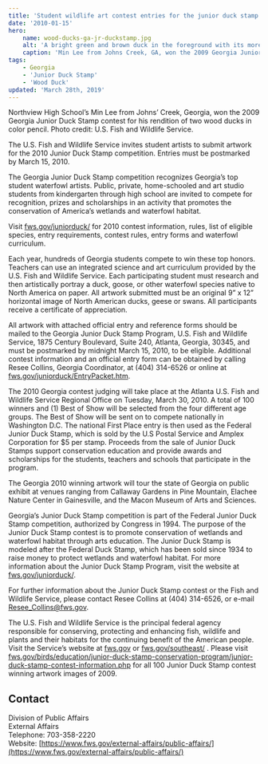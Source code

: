 ```yaml
---
title: 'Student wildlife art contest entries for the junior duck stamp competition due March 15, 2010'
date: '2010-01-15'
hero:
    name: wood-ducks-ga-jr-duckstamp.jpg
    alt: 'A bright green and brown duck in the foreground with its more muted female companion in the background.'
    caption: 'Min Lee from Johns Creek, GA, won the 2009 Georgia Junior Duck Stamp Contest for her rendition of two wood ducks in color pencil.'
tags:
    - Georgia
    - 'Junior Duck Stamp'
    - 'Wood Duck'
updated: 'March 28th, 2019'
---
```


Northview High School’s Min Lee from Johns’ Creek, Georgia, won the 2009 Georgia Junior Duck Stamp contest for his rendition of two wood ducks in color pencil. Photo credit: U.S. Fish and Wildlife Service.

The U.S. Fish and Wildlife Service invites student artists to submit artwork for the 2010 Junior Duck Stamp competition. Entries must be postmarked by March 15, 2010.

The Georgia Junior Duck Stamp competition recognizes Georgia’s top student waterfowl artists. Public, private, home-schooled and art studio students from kindergarten through high school are invited to compete for recognition, prizes and scholarships in an activity that promotes the conservation of America’s wetlands and waterfowl habitat.

Visit [fws.gov/juniorduck/](https://www.fws.gov/juniorduck/) for 2010 contest information, rules, list of eligible species, entry requirements, contest rules, entry forms and waterfowl curriculum.

Each year, hundreds of Georgia students compete to win these top honors. Teachers can use an integrated science and art curriculum provided by the U.S. Fish and Wildlife Service. Each participating student must research and then artistically portray a duck, goose, or other waterfowl species native to North America on paper. All artwork submitted must be an original 9” x 12” horizontal image of North American ducks, geese or swans. All participants receive a certificate of appreciation.

All artwork with attached official entry and reference forms should be mailed to the Georgia Junior Duck Stamp Program, U.S. Fish and Wildlife Service, 1875 Century Boulevard, Suite 240, Atlanta, Georgia, 30345, and must be postmarked by midnight March 15, 2010, to be eligible. Additional contest information and an official entry form can be obtained by calling Resee Collins, Georgia Coordinator, at (404) 314-6526 or online at [fws.gov/juniorduck/EntryPacket.htm](https://www.fws.gov/juniorduck/EntryPacket.htm).

The 2010 Georgia contest judging will take place at the Atlanta U.S. Fish and Wildlife Service Regional Office on Tuesday, March 30, 2010\. A total of 100 winners and (1) Best of Show will be selected from the four different age groups. The Best of Show will be sent on to compete nationally in Washington D.C. The national First Place entry is then used as the Federal Junior Duck Stamp, which is sold by the U.S Postal Service and Amplex Corporation for $5 per stamp. Proceeds from the sale of Junior Duck Stamps support conservation education and provide awards and scholarships for the students, teachers and schools that participate in the program.

The Georgia 2010 winning artwork will tour the state of Georgia on public exhibit at venues ranging from Callaway Gardens in Pine Mountain, Elachee Nature Center in Gainesville, and the Macon Museum of Arts and Sciences.

Georgia’s Junior Duck Stamp competition is part of the Federal Junior Duck Stamp competition, authorized by Congress in 1994\. The purpose of the Junior Duck Stamp contest is to promote conservation of wetlands and waterfowl habitat through arts education. The Junior Duck Stamp is modeled after the Federal Duck Stamp, which has been sold since 1934 to raise money to protect wetlands and waterfowl habitat. For more information about the Junior Duck Stamp Program, visit the website at [fws.gov/juniorduck/](https://www.fws.gov/juniorduck/).

For further information about the Junior Duck Stamp contest or the Fish and Wildlife Service, please contact Resee Collins at (404) 314-6526, or e-mail [Resee_Collins@fws.gov](mailto:Resee_Collins@fws.gov).

The U.S. Fish and Wildlife Service is the principal federal agency responsible for conserving, protecting and enhancing fish, wildlife and plants and their habitats for the continuing benefit of the American people. Visit the Service’s website at [fws.gov](https://www.fws.gov/) or [fws.gov/southeast/](https://www.fws.gov/southeast/) . Please visit [fws.gov/birds/education/junior-duck-stamp-conservation-program/junior-duck-stamp-contest-information.php](https://www.fws.gov/birds/education/junior-duck-stamp-conservation-program/junior-duck-stamp-contest-information.php) for all 100 Junior Duck Stamp contest winning artwork images of 2009.

## Contact

Division of Public Affairs  
External Affairs  
Telephone: 703-358-2220  
Website: [https://www.fws.gov/external-affairs/public-affairs/](https://www.fws.gov/external-affairs/public-affairs/)
